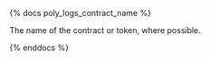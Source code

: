 {% docs poly_logs_contract_name %}

The name of the contract or token, where possible.

{% enddocs %}